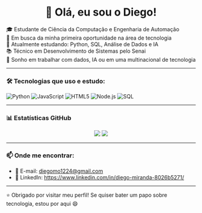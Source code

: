 <h1 align="center">👋 Olá, eu sou o Diego!</h1>

🎓 Estudante de Ciência da Computação e Engenharia de Automação  
💼 Em busca da minha primeira oportunidade na área de tecnologia  
🧠 Atualmente estudando: Python, SQL, Análise de Dados e IA  
📚 Técnico em Desenvolvimento de Sistemas pelo Senai  
🚀 Sonho em trabalhar com dados, IA ou em uma multinacional de tecnologia  

---

### 🛠️ Tecnologias que uso e estudo:
![Python](https://img.shields.io/badge/-Python-3776AB?style=flat&logo=python&logoColor=white)
![JavaScript](https://img.shields.io/badge/-JavaScript-F7DF1E?style=flat&logo=javascript&logoColor=black)
![HTML5](https://img.shields.io/badge/-HTML5-E34F26?style=flat&logo=html5&logoColor=white)
![Node.js](https://img.shields.io/badge/-Node.js-339933?style=flat&logo=node.js&logoColor=white)
![SQL](https://img.shields.io/badge/-SQL-4479A1?style=flat&logo=mysql&logoColor=white)

---

### 📊 Estatísticas GitHub
<p align="center">
  <img src="https://github-readme-stats.vercel.app/api?username=Diego-M007O&show_icons=true&theme=tokyonight" />
  <img src="https://github-readme-stats.vercel.app/api/top-langs/?username=Diego-M007&layout=compact&theme=tokyonight" />
</p>

---

### 📫 Onde me encontrar:
- 📧 E-mail: diegomo1224@gmail.com
- 💼 LinkedIn: https://www.linkedin.com/in/diego-miranda-8026b5271/

---

⭐ Obrigado por visitar meu perfil! Se quiser bater um papo sobre tecnologia, estou por aqui 😄
